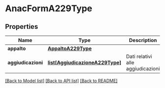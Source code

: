 # AnacFormA229Type

## Properties
Name | Type | Description | Notes
------------ | ------------- | ------------- | -------------
**appalto** | [**AppaltoA229Type**](AppaltoA229Type.md) |  | 
**aggiudicazioni** | [**list[AggiudicazioneA229Type]**](AggiudicazioneA229Type.md) | Dati relativi alle aggiudicazioni | 

[[Back to Model list]](../README.md#documentation-for-models) [[Back to API list]](../README.md#documentation-for-api-endpoints) [[Back to README]](../README.md)

